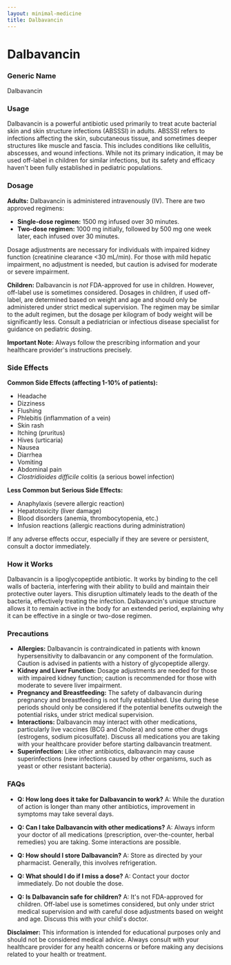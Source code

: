 ```yaml
---
layout: minimal-medicine
title: Dalbavancin
---
```


# Dalbavancin
### Generic Name
Dalbavancin

### Usage

Dalbavancin is a powerful antibiotic used primarily to treat acute bacterial skin and skin structure infections (ABSSSI) in adults.  ABSSSI refers to infections affecting the skin, subcutaneous tissue, and sometimes deeper structures like muscle and fascia.  This includes conditions like cellulitis, abscesses, and wound infections. While not its primary indication, it may be used off-label in children for similar infections, but its safety and efficacy haven't been fully established in pediatric populations.

### Dosage

**Adults:** Dalbavancin is administered intravenously (IV).  There are two approved regimens:

* **Single-dose regimen:** 1500 mg infused over 30 minutes.
* **Two-dose regimen:** 1000 mg initially, followed by 500 mg one week later, each infused over 30 minutes.

Dosage adjustments are necessary for individuals with impaired kidney function (creatinine clearance <30 mL/min).  For those with mild hepatic impairment, no adjustment is needed, but caution is advised for moderate or severe impairment.  

**Children:**  Dalbavancin is *not* FDA-approved for use in children.  However, off-label use is sometimes considered. Dosages in children, if used off-label, are determined based on weight and age and should only be administered under strict medical supervision.  The regimen may be similar to the adult regimen, but the dosage per kilogram of body weight will be significantly less.  Consult a pediatrician or infectious disease specialist for guidance on pediatric dosing.

**Important Note:** Always follow the prescribing information and your healthcare provider's instructions precisely.

### Side Effects

**Common Side Effects (affecting 1-10% of patients):**

* Headache
* Dizziness
* Flushing
* Phlebitis (inflammation of a vein)
* Skin rash
* Itching (pruritus)
* Hives (urticaria)
* Nausea
* Diarrhea
* Vomiting
* Abdominal pain
* *Clostridioides difficile* colitis (a serious bowel infection)


**Less Common but Serious Side Effects:**

* Anaphylaxis (severe allergic reaction)
* Hepatotoxicity (liver damage)
*  Blood disorders (anemia, thrombocytopenia, etc.)
*  Infusion reactions (allergic reactions during administration)

If any adverse effects occur, especially if they are severe or persistent, consult a doctor immediately.

### How it Works

Dalbavancin is a lipoglycopeptide antibiotic.  It works by binding to the cell walls of bacteria, interfering with their ability to build and maintain their protective outer layers.  This disruption ultimately leads to the death of the bacteria, effectively treating the infection.  Dalbavancin's unique structure allows it to remain active in the body for an extended period, explaining why it can be effective in a single or two-dose regimen.

### Precautions

* **Allergies:** Dalbavancin is contraindicated in patients with known hypersensitivity to dalbavancin or any component of the formulation.  Caution is advised in patients with a history of glycopeptide allergy.
* **Kidney and Liver Function:**  Dosage adjustments are needed for those with impaired kidney function; caution is recommended for those with moderate to severe liver impairment.
* **Pregnancy and Breastfeeding:** The safety of dalbavancin during pregnancy and breastfeeding is not fully established. Use during these periods should only be considered if the potential benefits outweigh the potential risks, under strict medical supervision.
* **Interactions:** Dalbavancin may interact with other medications, particularly live vaccines (BCG and Cholera) and some other drugs (estrogens, sodium picosulfate).  Discuss all medications you are taking with your healthcare provider before starting dalbavancin treatment.
* **Superinfection:**  Like other antibiotics, dalbavancin may cause superinfections (new infections caused by other organisms, such as yeast or other resistant bacteria).


### FAQs

* **Q: How long does it take for Dalbavancin to work?**  A: While the duration of action is longer than many other antibiotics, improvement in symptoms may take several days.

* **Q: Can I take Dalbavancin with other medications?** A:  Always inform your doctor of all medications (prescription, over-the-counter, herbal remedies) you are taking.  Some interactions are possible.

* **Q: How should I store Dalbavancin?** A: Store as directed by your pharmacist.  Generally, this involves refrigeration.

* **Q: What should I do if I miss a dose?** A: Contact your doctor immediately.  Do not double the dose.

* **Q: Is Dalbavancin safe for children?** A:  It's not FDA-approved for children. Off-label use is sometimes considered, but only under strict medical supervision and with careful dose adjustments based on weight and age.  Discuss this with your child's doctor.

**Disclaimer:** This information is intended for educational purposes only and should not be considered medical advice.  Always consult with your healthcare provider for any health concerns or before making any decisions related to your health or treatment.
